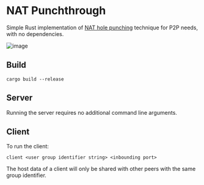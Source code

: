 # NAT Punchthrough
Simple Rust implementation of [NAT hole punching](https://en.wikipedia.org/wiki/Hole_punching_(networking)) technique for P2P needs, with no dependencies.

![image](https://github.com/sfurkan20/NAT-Punchthrough/assets/82230659/ffda51d6-bc2d-4930-8bf4-b403c81e9195)

## Build
`cargo build --release`

## Server
Running the server requires no additional command line arguments.

## Client
To run the client:

`client <user group identifier string> <inbounding port>`

The host data of a client will only be shared with other peers with the same group identifier.
